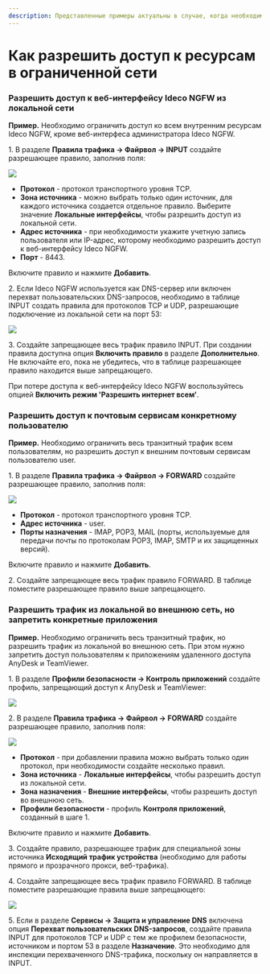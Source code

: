 ```yaml
---
description: Представленные примеры актуальны в случае, когда необходимо максимально ограничить доступ в интернет, но разрешить доступ к конкретным ресурсам.
---
```


# Как разрешить доступ к ресурсам в ограниченной сети

### Разрешить доступ к веб-интерфейсу Ideco NGFW из локальной сети

**Пример.** Необходимо ограничить доступ ко всем внутренним ресурсам Ideco NGFW, кроме веб-интерфеса администратора Ideco NGFW.

1\. В разделе **Правила трафика -> Файрвол -> INPUT** создайте разрешающее правило, заполнив поля:

![](/.gitbook/assets/firewall10.png)

* **Протокол** - протокол транспортного уровня TCP.
* **Зона источника** - можно выбрать только один источник, для каждого источника создается отдельное правило. Выберите значение **Локальные интерфейсы**, чтобы разрешить доступ из локальной сети.
* **Адрес источника** - при необходимости укажите учетную запись пользователя или IP-адрес, которому необходимо разрешить доступ к веб-интерфейсу Ideco NGFW.
* **Порт** - 8443.

Включите правило и нажмите **Добавить**.

2\. Если Ideco NGFW используется как DNS-сервер или включен перехват пользовательских DNS-запросов, необходимо в таблице INPUT создать правила для протоколов TCP и UDP, разрешающие подключение из локальной сети на порт 53:

![](/.gitbook/assets/firewall9.png)

3\. Создайте запрещающее весь трафик правило INPUT. При создании правила доступна опция **Включить правило** в разделе **Дополнительно**. Не включайте его, пока не убедитесь, что в таблице разрешающее правило находится выше запрещающего.

При потере доступа к веб-интерфейсу Ideco NGFW воспользуйтесь опцией **Включить режим 'Разрешить интернет всем'**.

### Разрешить доступ к почтовым сервисам конкретному пользователю

**Пример.** Необходимо ограничить весь транзитный трафик всем пользователям, но разрешить доступ к внешним почтовым сервисам пользователю user.

1\. В разделе **Правила трафика -> Файрвол -> FORWARD** создайте разрешающее правило, заполнив поля:

![](/.gitbook/assets/firewall12.png)

* **Протокол** - протокол транспортного уровня TCP.
* **Адрес источника** - user.
* **Порты назначения** - IMAP, POP3, MAIL (порты, используемые для передачи почты по протоколам POP3, IMAP, SMTP и их защищенных версий).

Включите правило и нажмите **Добавить**.

2\. Создайте запрещающее весь трафик правило FORWARD. В таблице поместите разрешающее правило выше запрещающего.

### Разрешить трафик из локальной во внешнюю сеть, но запретить конкретные приложения

**Пример.** Необходимо ограничить весь транзитный трафик, но разрешить трафик из локальной во внешнюю сеть. При этом нужно запретить доступ пользователям к приложениям удаленного доступа AnyDesk и TeamViewer.

1\. В разделе **Профили безопасности -> Контроль приложений** создайте профиль, запрещающий доступ к AnyDesk и TeamViewer:

![](/.gitbook/assets/application-control17.png)

2\. В разделе **Правила трафика -> Файрвол -> FORWARD** создайте разрешающее правило, заполнив поля:

![](/.gitbook/assets/firewall14.png)

* **Протокол** - при добавлении правила можно выбрать только один протокол, при необходимости создайте несколько правил.
* **Зона источника** - **Локальные интерфейсы**, чтобы разрешить доступ из локальной сети.
* **Зона назначения** - **Внешние интерфейсы**, чтобы разрешить доступ во внешнюю сеть.
* **Профили безопасности** - профиль **Контроля приложений**, созданный в шаге 1.

Включите правило и нажмите **Добавить**.

3\. Создайте правило, разрешающее трафик для специальной зоны источника **Исходящий трафик устройства** (необходимо для работы прямого и прозрачного прокси, веб-трафика).

4\. Создайте запрещающее весь трафик правило FORWARD. В таблице поместите разрешающие правила выше запрещающего:

![](/.gitbook/assets/firewall47.png)

5\. Если в разделе **Сервисы -> Защита и управление DNS** включена опция **Перехват пользовательских DNS-запросов**, создайте правила INPUT для протоколов TCP и UDP с тем же профилем безопасности, источником и портом 53 в разделе **Назначение**. Это необходимо для инспекции перехваченного DNS-трафика, поскольку он направляется в INPUT.